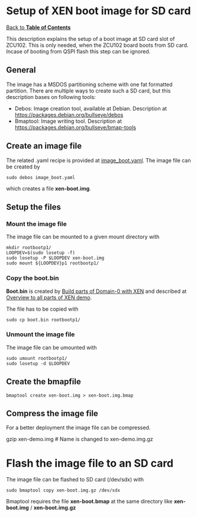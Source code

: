 # Setup of XEN boot image for SD card

[Back to **Table of Contents**](contents.md)

This description explains the setup of a boot image at SD card slot of ZCU102. This is only needed, when the ZCU102 board boots from SD card. Incase of booting from QSPI flash this step can be ignored.

## General
The image has a MSDOS partitioning scheme with one fat formatted partition. There are multiple ways to create such a SD card, but
this description bases on following tools:
<a name="debos"></a>
- Debos: Image creation tool, available at Debian. Description at <https://packages.debian.org/bullseye/debos>
- Bmaptool: Image writing tool. Description at <https://packages.debian.org/bullseye/bmap-tools>

## Create an image file
The related .yaml recipe is provided at [image_boot.yaml](configs/image_boot.yaml).
The image file can be created by

    sudo debos image_boot.yaml

which creates a file **xen-boot.img**.

## Setup the files

### Mount the image file
The image file can be mounted to a given mount directory with

    mkdir rootbootp1/
    LOOPDEV=$(sudo losetup -f)
    sudo losetup -P $LOOPDEV xen-boot.img
    sudo mount ${LOOPDEV}p1 rootbootp1/

### Copy the boot.bin

**Boot.bin** is created by [Build parts of Domain-0 with XEN](cr-xen-parts.md) and described at 
[Overview to all parts of XEN demo](overview2parts.md#bootbin).

The file has to be copied with

    sudo cp boot.bin rootbootp1/

### Unmount the image file

The image file can be umounted with 

    sudo umount rootbootp1/
    sudo losetup -d $LOOPDEV

## Create the bmapfile 

    bmaptool create xen-boot.img > xen-boot.img.bmap

## Compress the image file

For a better deployment the image file can be compressed.

   gzip xen-demo.img   # Name is changed to xen-demo.img.gz

# Flash the image file to an SD card

The image file can be flashed to SD card (/dev/sdx) with

    sudo bmaptool copy xen-boot.img.gz /dev/sdx

Bmaptool requires the file **xen-boot.bmap** at the same directory like **xen-boot.img** / **xen-boot.img.gz**


 

